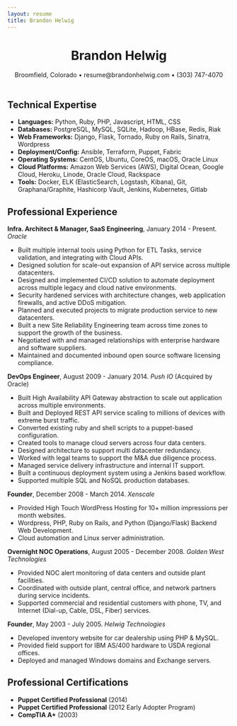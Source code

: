 ```yaml
---
layout: resume
title: Brandon Helwig
---
```


<h1 style="text-align:center;">Brandon Helwig</h1>
<div style="text-align:center;">
  Broomfield, Colorado &bull; resume@brandonhelwig.com &bull; (303) 747-4070
</div>
<br />

## Technical Expertise  

* **Languages:** Python, Ruby, PHP, Javascript, HTML, CSS
* **Databases:** PostgreSQL, MySQL, SQLite, Hadoop, HBase, Redis, Riak
* **Web Frameworks:** Django, Flask, Tornado, Ruby on Rails, Sinatra, Wordpress
* **Deployment/Config:** Ansible, Terraform, Puppet, Fabric
* **Operating Systems:** CentOS, Ubuntu, CoreOS, macOS, Oracle Linux
* **Cloud Platforms:** Amazon Web Services (AWS), Digital Ocean, Google Cloud, Heroku, Linode, Oracle Cloud, Rackspace
* **Tools:** Docker, ELK (ElasticSearch, Logstash, Kibana), Git, Graphana/Graphite, Hashicorp Vault, Jenkins, Kubernetes, Gitlab

## Professional Experience


**Infra. Architect & Manager, SaaS Engineering**, January 2014 - Present. *Oracle*
  * Built multiple internal tools using Python for ETL Tasks, service validation, and integrating with Cloud APIs.
  * Designed solution for scale-out expansion of API service across multiple datacenters.
  * Designed and implemented CI/CD solution to automate deployment across multiple legacy and cloud native environments.
  * Security hardened services with architecture changes, web application firewalls, and active DDoS mitigation.
  * Planned and executed projects to migrate production service to new datacenters.
  * Built a new Site Reliability Engineering team across time zones to support the growth of the business.
  * Negotiated with and managed relationships with enterprise hardware and software suppliers.
  * Maintained and documented inbound open source software licensing compliance.

<p style="page-break-before: always"></p>

**DevOps Engineer**, August 2009 - January 2014. *Push IO* (Acquired by Oracle)

  * Built High Availability API Gateway abstraction to scale out application across multiple environments.
  * Built and Deployed REST API service scaling to millions of devices with extreme burst traffic.
  * Converted existing ruby and shell scripts to a puppet-based configuration.
  * Created tools to manage cloud servers across four data centers.
  * Designed architecture to support multi datacenter redundancy.
  * Worked with legal teams to support the M&A due diligence process.
  * Managed service delivery infrastructure and internal IT support.
  * Built a continuous deployment system using a Jenkins based workflow.
  * Supported multiple SQL and NoSQL production databases.

**Founder**, December 2008 - March 2014. *Xenscale*

  * Provided High Touch WordPress Hosting for 10+ million impressions per month websites.
  * Wordpress, PHP, Ruby on Rails, and Python (Django/Flask) Backend Web Development.
  * Cloud automation and Linux server administration.

**Overnight NOC Operations**, August 2005 - December 2008. *Golden West Technologies*

  * Provided NOC alert monitoring of data centers and outside plant facilities.
  * Coordinated with outside plant, central office, and network partners during service incidents.
  * Supported commercial and residential customers with phone, TV, and Internet (Dial-up, Cable, DSL, Fiber) services.

**Founder**, May 2003 - July 2005. *Helwig Technologies*

  * Developed inventory website for car dealership using PHP & MySQL.
  * Provided field support for IBM AS/400 hardware to USDA regional offices.
  * Deployed and managed Windows domains and Exchange servers.


## Professional Certifications
  * **Puppet Certified Professional** (2014)
  * **Puppet Certified Professional** (2012 Early Adopter Program)
  * **CompTIA A+** (2003)
